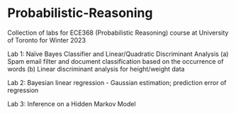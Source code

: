 # Probabilistic-Reasoning
Collection of labs for ECE368 (Probabilistic Reasoning) course at University of Toronto for Winter 2023

Lab 1: Naïve Bayes Classifier and Linear/Quadratic Discriminant Analysis 
(a) Spam email filter and document classification based on the occurrence of words 
(b) Linear discriminant analysis for height/weight data 

Lab 2: Bayesian linear regression - Gaussian estimation; prediction error of regression

Lab 3: Inference on a Hidden Markov Model 
